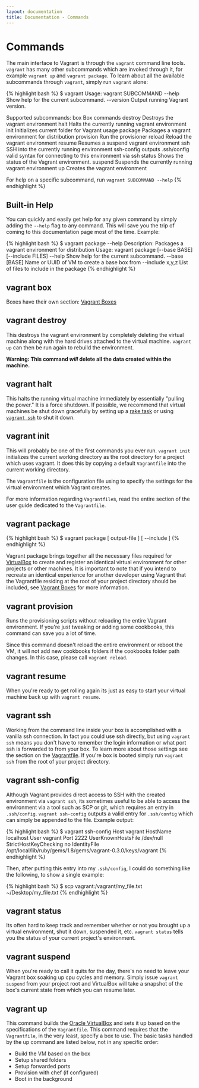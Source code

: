 ```yaml
---
layout: documentation
title: Documentation - Commands
---
```

# Commands

The main interface to Vagrant is through the `vagrant` command line tools. `vagrant`
has many other subcommands which are invoked through it, for example `vagrant up` and
`vagrant package`. To learn about all the available subcommands through `vagrant`, simply
run `vagrant` alone:

{% highlight bash %}
$ vagrant
Usage: vagrant SUBCOMMAND
        --help                       Show help for the current subcommand.
        --version                    Output running Vagrant version.

Supported subcommands:
        box                 Box commands
        destroy             Destroys the vagrant environment
        halt                Halts the currently running vagrant environment
        init                Initializes current folder for Vagrant usage
        package             Packages a vagrant environment for distribution
        provision           Run the provisioner
        reload              Reload the vagrant environment
        resume              Resumes a suspend vagrant environment
        ssh                 SSH into the currently running environment
        ssh-config          outputs .ssh/config valid syntax for connecting to this environment via ssh
        status              Shows the status of the Vagrant environment.
        suspend             Suspends the currently running vagrant environment
        up                  Creates the vagrant environment

For help on a specific subcommand, run `vagrant SUBCOMMAND --help`
{% endhighlight %}

## Built-in Help

You can quickly and easily get help for any given command by simply adding the
`--help` flag to any command. This will save you the trip of coming to
this documentation page most of the time. Example:

{% highlight bash %}
$ vagrant package --help
Description: Packages a vagrant environment for distribution
Usage: vagrant package [--base BASE] [--include FILES]
        --help                       Show help for the current subcommand.
        --base [BASE]                Name or UUID of VM to create a base box from
        --include x,y,z              List of files to include in the package
{% endhighlight %}

<a name="vagrant-box"> </a>
## vagrant box

Boxes have their own section: [Vagrant Boxes](/docs/boxes.html)

<a name="vagrant-destroy"> </a>
## vagrant destroy

This destroys the vagrant environment by completely deleting the virtual machine
along with the hard drives attached to the virtual machine. `vagrant up` can then
be run again to rebuild the environment.

**Warning: This command _will_ delete all the data created within the machine.**

<a name="vagrant-halt"> </a>
## vagrant halt

This halts the running virtual machine immediately by essentially "pulling the power."
It is a force shutdown. If possible, we recommend that virtual machines be shut down
gracefully by setting up a [rake task](/docs/rake.html) or using [`vagrant ssh`](#vagrant-ssh) to shut it down.

<a name="vagrant-init"> </a>
## vagrant init

This will probably be one of the first commands you ever run. `vagrant init` initializes
the current working directory as the root directory for a project which uses vagrant. It
does this by copying a default `Vagrantfile` into the current working directory.

The `Vagrantfile` is the configuration file using to specify the settings for the virtual
environment which Vagrant creates.

For more information regarding `Vagrantfile`s, read the entire section of the user
guide dedicated to the `Vagrantfile`.

<a name="vagrant-package"> </a>
## vagrant package

{% highlight bash %}
$ vagrant package [ output-file ] [ --include ]
{% endhighlight %}

Vagrant package brings together all the necessary files required for [VirtualBox](http://www.virtualbox.org) to create
and register an identical virtual environment for other projects or other machines. It is important to note
that if you intend to recreate an identical experience for another developer using Vagrant that the Vagrantfile
residing at the root of your project directory should be included, see [Vagrant Boxes](/docs/boxes.html#creating-a-box) for more information.

<a name="vagrant-provision"> </a>
## vagrant provision

Runs the provisioning scripts without reloading the entire Vagrant environment.
If you're just tweaking or adding some cookbooks, this command can save you a
lot of time.

Since this command doesn't reload the entire environment or reboot the VM,
it will not add new cookbooks folders if the cookbooks folder path changes. In
this case, please call `vagrant reload`.

<a name="vagrant-resume"> </a>
## vagrant resume

When you're ready to get rolling again its just as easy to start your virtual machine back up with
`vagrant resume`.

<a name="vagrant-ssh"> </a>
## vagrant ssh

Working from the command line inside your box is accomplished with a vanilla ssh connection. In fact
you could use ssh directly, but using `vagrant ssh` means you don't have to remember the login information
or what port ssh is forwarded to from your box. To learn more about those settings see the section on the [Vagrantfile](/docs/vagrantfile.html).
If you're box is booted simply run `vagrant ssh` from the root of your project directory.

<a name="vagrant-ssh-config"> </a>
## vagrant ssh-config

Although Vagrant provides direct access to SSH with the created environment via `vagrant ssh`, its
sometimes useful to be able to access the environment via a tool such as SCP or git, which requires
an entry in `.ssh/config`. `vagrant ssh-config` outputs a valid entry for `.ssh/config` which can
simply be appended to the file. Example output:

{% highlight bash %}
$ vagrant ssh-config
Host vagrant
  HostName localhost
  User vagrant
  Port 2222
  UserKnownHostsFile /dev/null
  StrictHostKeyChecking no
  IdentityFile /opt/local/lib/ruby/gems/1.8/gems/vagrant-0.3.0/keys/vagrant
{% endhighlight %}

Then, after putting this entry into my `.ssh/config`, I could do something like the following,
to show a single example:

{% highlight bash %}
$ scp vagrant:/vagrant/my_file.txt ~/Desktop/my_file.txt
{% endhighlight %}

<a name="vagrant-status"> </a>
## vagrant status

Its often hard to keep track and remember whether or not you brought up a virtual environment, shut
it down, suspended it, etc. `vagrant status` tells you the status of your current project's environment.

<a name="vagrant-suspend"> </a>
## vagrant suspend

When you're ready to call it quits for the day, there's no need to leave your Vagrant box soaking
up cpu cycles and memory. Simply issue `vagrant suspend` from your project root and VirtualBox will
take a snapshot of the box's current state from which you can resume later.

<a name="vagrant-up"> </a>
## vagrant up

This command builds the [Oracle VirtualBox](http://www.virtualbox.org) and sets it up based
on the specifications of the `Vagrantfile`. This command requires that the `Vagrantfile`,
in the very least, specify a box to use. The basic tasks handled by the up command are
listed below, not in any specific order:

* Build the VM based on the box
* Setup shared folders
* Setup forwarded ports
* Provision with chef (if configured)
* Boot in the background



